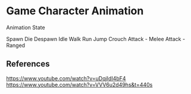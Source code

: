 # Game Character Animation

Animation State

Spawn
Die
Despawn
Idle
Walk
Run
Jump
Crouch
Attack - Melee
Attack - Ranged

## References
https://www.youtube.com/watch?v=uDqjIdI4bF4
https://www.youtube.com/watch?v=VVV6u2d49hs&t=440s



